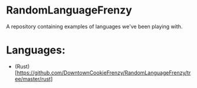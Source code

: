 # RandomLanguageFrenzy
A repository containing examples of languages we've been playing with.

# Languages:
- (Rust)[https://github.com/DowntownCookieFrenzy/RandomLanguageFrenzy/tree/master/rust]

